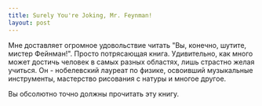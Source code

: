 ```yaml
---
title: Surely You're Joking, Mr. Feynman!
layout: post
---
```

Мне доставляет огромное удовольствие читать "Вы, конечно, шутите, мистер Фейнман!". Просто потрясающая книга. Удивительно, как много может достичь человек в самых разных областях, лишь страстно желая учиться. Он - нобелевский лауреат по физике, освоивший музыкальные инструменты, мастерство рисования с натуры и многое другое.

Вы обсолютно точно должны прочитать эту книгу.
